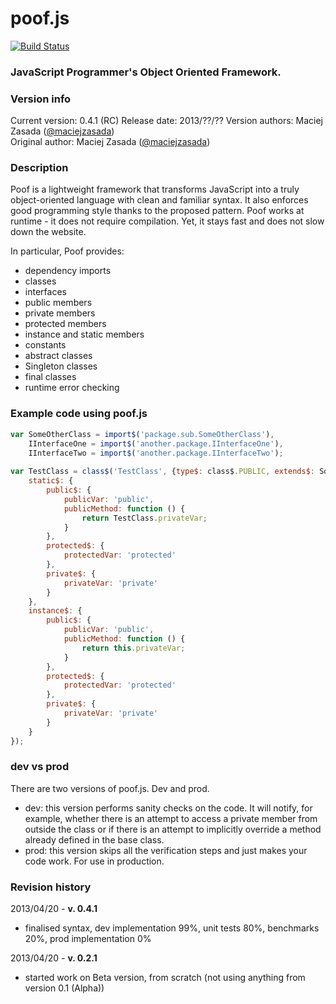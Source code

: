 poof.js
=======

[![Build Status](https://travis-ci.org/maciejzasada/poof.js.png?branch=m4)](https://travis-ci.org/maciejzasada/poof.js)

### JavaScript Programmer's Object Oriented Framework. ###

### Version info ###
Current version: 0.4.1 (RC)
Release date: 2013/??/??
Version authors: Maciej Zasada ([@maciejzasada](https://twitter.com/maciejzasada))  
Original author: Maciej Zasada ([@maciejzasada](https://twitter.com/maciejzasada))  

### Description ###
Poof is a lightweight framework that transforms JavaScript into a truly object-oriented language with clean and familiar syntax.
It also enforces good programming style thanks to the proposed pattern.
Poof works at runtime - it does not require compilation. Yet, it stays fast and does not slow down the website.

In particular, Poof provides:
* dependency imports
* classes
* interfaces
* public members
* private members
* protected members
* instance and static members
* constants
* abstract classes
* Singleton classes
* final classes
* runtime error checking

### Example code using poof.js ###
```javascript
var SomeOtherClass = import$('package.sub.SomeOtherClass'),
    IInterfaceOne = import$('another.package.IInterfaceOne'),
    IInterfaceTwo = import$('another.package.IInterfaceTwo');
    
var TestClass = class$('TestClass', {type$: class$.PUBLIC, extends$: SomeOtherClass, implements$: [IInterfaceOne, IInterfaceTwo]}, {
    static$: {
        public$: {
            publicVar: 'public',
            publicMethod: function () {
                return TestClass.privateVar;
            }
        },
        protected$: {
            protectedVar: 'protected'
        },
        private$: {
            privateVar: 'private'
        }
    },
    instance$: {
        public$: {
            publicVar: 'public',
            publicMethod: function () {
                return this.privateVar;
            }
        },
        protected$: {
            protectedVar: 'protected'
        },
        private$: {
            privateVar: 'private'
        }
    }
});
```

### dev vs prod ###
There are two versions of poof.js. Dev and prod.
* dev: this version performs sanity checks on the code. It will notify, for example, whether there is an attempt to access a private member from outside the class or if there is an attempt to implicitly override a method already defined in the base class.
* prod: this version skips all the verification steps and just makes your code work. For use in production.

### Revision history ###
2013/04/20 - **v. 0.4.1**
* finalised syntax, dev implementation 99%, unit tests 80%, benchmarks 20%, prod implementation 0%

2013/04/20 - **v. 0.2.1**
* started work on Beta version, from scratch (not using anything from version 0.1 (Alpha))
